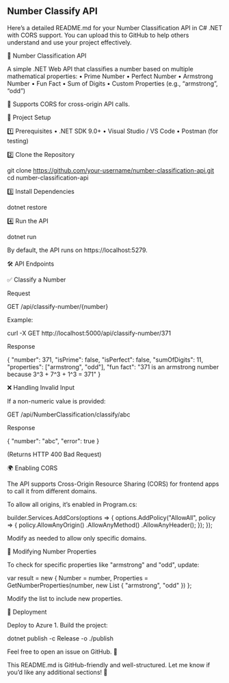 ## Number Classify API 

Here’s a detailed README.md for your Number Classification API in C# .NET with CORS support. You can upload this to GitHub to help others understand and use your project effectively.

📌 Number Classification API

A simple .NET Web API that classifies a number based on multiple mathematical properties:
	•	Prime Number
	•	Perfect Number
	•	Armstrong Number
	•	Fun Fact
	•	Sum of Digits
	•	Custom Properties (e.g., “armstrong”, “odd”)

🚀 Supports CORS for cross-origin API calls.

📂 Project Setup

1️⃣ Prerequisites
	•	.NET SDK 9.0+
	•	Visual Studio / VS Code
	•	Postman  (for testing)

2️⃣ Clone the Repository

git clone https://github.com/your-username/number-classification-api.git
cd number-classification-api

3️⃣ Install Dependencies

dotnet restore

4️⃣ Run the API

dotnet run

By default, the API runs on https://localhost:5279.

🛠 API Endpoints

✅ Classify a Number

Request

GET /api/classify-number/{number}

Example:

curl -X GET http://localhost:5000/api/classify-number/371

Response

{
  "number": 371,
  "isPrime": false,
  "isPerfect": false,
  "sumOfDigits": 11,
  "properties": ["armstrong", "odd"],
  "fun fact": "371 is an armstrong number because 3^3 + 7^3 + 1^3 = 371"
}

❌ Handling Invalid Input

If a non-numeric value is provided:

GET /api/NumberClassification/classify/abc

Response

{
  "number": "abc",
  "error": true
}

(Returns HTTP 400 Bad Request)

🌍 Enabling CORS

The API supports Cross-Origin Resource Sharing (CORS) for frontend apps to call it from different domains.

To allow all origins, it’s enabled in Program.cs:

builder.Services.AddCors(options =>
{
    options.AddPolicy("AllowAll", policy =>
    {
        policy.AllowAnyOrigin()
              .AllowAnyMethod()
              .AllowAnyHeader();
    });
});

Modify as needed to allow only specific domains.

🔧 Modifying Number Properties

To check for specific properties like "armstrong" and "odd", update:

var result = new
{
    Number = number,
    Properties = GetNumberProperties(number, new List<string> { "armstrong", "odd" })
};

Modify the list to include new properties.

🚀 Deployment

Deploy to Azure
	1.	Build the project:

dotnet publish -c Release -o ./publish


	

Feel free to open an issue on GitHub. 🚀

This README.md is GitHub-friendly and well-structured. Let me know if you’d like any additional sections! 🚀
